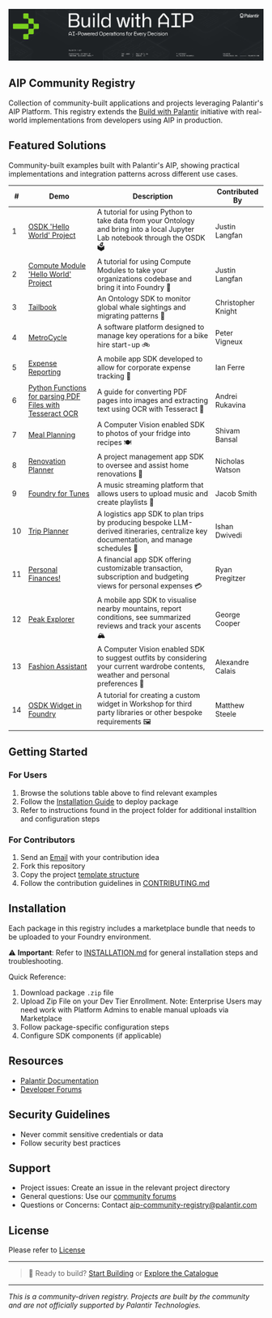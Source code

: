 ![Build with Palantir](/_static/github_banner.png)

## AIP Community Registry

Collection of community-built applications and projects leveraging Palantir's AIP Platform. This registry extends the [Build with Palantir](https://build.palantir.com) initiative with real-world implementations from developers using AIP in production.

## Featured Solutions

Community-built examples built with Palantir's AIP, showing practical implementations and integration patterns across different use cases.

| # | Demo | Description | Contributed By |
|---|------|-------------|----------------|
| 1 | [OSDK 'Hello World' Project](/OSDK%20'Hello%20World'%20Project/) | A tutorial for using Python to take data from your Ontology and bring into a local Jupyter Lab notebook through the OSDK 🗳️ | Justin Langfan |
| 2 | [Compute Module 'Hello World' Project](/Compute%20Module%20'Hello%20World'%20Project/) | A tutorial for using Compute Modules to take your organizations codebase and bring it into Foundry 💾 | Justin Langfan |
| 3 | [Tailbook](/Tailbook/) | An Ontology SDK to monitor global whale sightings and migrating patterns 🐋  | Christopher Knight |
| 4 | [MetroCycle](/MetroCycle/) | A software platform designed to manage key operations for a bike hire start-up 🚲 | Peter Vigneux | 
| 5 | [Expense Reporting](/Expense%20Reporting/) | A mobile app SDK developed to allow for corporate expense tracking 🧾 | Ian Ferre | 
| 6 | [Python Functions for parsing PDF Files with Tesseract OCR](/Python%20Functions%20for%20parsing%20PDF%20Files%20with%20Tesseract%20OCR/) | A guide for converting PDF pages into images and extracting text using OCR with Tesseract 📄 | Andrei Rukavina | 
| 7 | [Meal Planning](/Meal%20Planning/) | A Computer Vision enabled SDK to photos of your fridge into recipes 🍽️ | Shivam Bansal | 
| 8 | [Renovation Planner](/Renovation%20Planner/) | A project management app SDK to oversee and assist home renovations  🏡 | Nicholas Watson | 
| 9 | [Foundry for Tunes](/Foundry%20for%20Tunes/) | A music streaming platform that allows users to upload music and create playlists 🎵 | Jacob Smith | 
| 10 | [Trip Planner](/Trip%20Planner/) | A logistics app SDK to plan trips by producing bespoke LLM-derived itineraries, centralize key documentation, and manage schedules 🚙 | Ishan Dwivedi | 
| 11 | [Personal Finances!](/Personal%20Finance/) | A financial app SDK offering customizable transaction, subscription and budgeting views for personal expenses  💳 | Ryan Pregitzer | 
| 12 | [Peak Explorer](/Peak%20Explorer/) | A mobile app SDK to visualise nearby mountains, report conditions, see summarized reviews and track your ascents 🏔️ | George Cooper | 
| 13 | [Fashion Assistant](/Fashion%20Assistant/) | A Computer Vision enabled SDK to suggest outfits by considering your current wardrobe contents, weather and personal preferences 👔 | Alexandre Calais | 
| 14 | [OSDK Widget in Foundry](/OSDK%20Widget%20in%20Foundry/) | A tutorial for creating a custom widget in Workshop for third party libraries or other bespoke requirements 🖼️ | Matthew Steele | 


## Getting Started

### For Users
1. Browse the solutions table above to find relevant examples
2. Follow the [Installation Guide](INSTALLATION.md) to deploy package
3. Refer to instructions found in the project folder for additional installtion and configuration steps

### For Contributors
1. Send an [Email](aip-community-registry@palantir.com) with your contribution idea
2. Fork this repository
3. Copy the project [template structure](Template)
4. Follow the contribution guidelines in [CONTRIBUTING.md](CONTRIBUTING.md)

## Installation

Each package in this registry includes a marketplace bundle that needs to be uploaded to your Foundry environment.

⚠️ **Important**: Refer to [INSTALLATION.md](INSTALLATION.md) for general installation steps and troubleshooting.

Quick Reference:
1. Download package `.zip` file
2. Upload Zip File on your Dev Tier Enrollment. Note: Enterprise Users may need work with Platform Admins to enable manual uploads via Marketplace
3. Follow package-specific configuration steps
4. Configure SDK components (if applicable)

## Resources

- [Palantir Documentation](https://docs.palantir.com)
- [Developer Forums](https://community.palantir.com)

## Security Guidelines

- Never commit sensitive credentials or data
- Follow security best practices

## Support

- Project issues: Create an issue in the relevant project directory
- General questions: Use our [community forums](https://community.palantir.com)
- Questions or Concerns: Contact aip-community-registry@palantir.com 

## License

Please refer to [License](LICENSE)

---

> 🚀 Ready to build? [Start Building](https://signup.palantirfoundry.com/signup?signupPermitCode=BUILD_WITH_AIP&tracking-code=build.palantir.com) or [Explore the Catalogue](https://www.palantir.com/developers)

---

*This is a community-driven registry. Projects are built by the community and are not officially supported by Palantir Technologies.*
